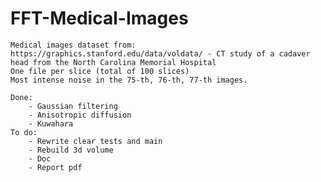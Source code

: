 # FFT-Medical-Images
    Medical images dataset from: https://graphics.stanford.edu/data/voldata/ - CT study of a cadaver head from the North Carolina Memorial Hospital
    One file per slice (total of 100 slices)
    Most intense noise in the 75-th, 76-th, 77-th images.

    Done:
        - Gaussian filtering 
        - Anisotropic diffusion 
        - Kuwahara
    To do:
        - Rewrite clear tests and main
        - Rebuild 3d volume 
        - Doc
        - Report pdf
